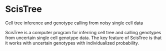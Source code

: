 # ScisTree
Cell tree inference and genotype calling from noisy single cell data

ScisTree is a computer program for inferring cell tree and calling genotypes from uncertain single cell genotype data. The key feature of ScisTree is that it works with uncertain genotypes with individualized probability.
